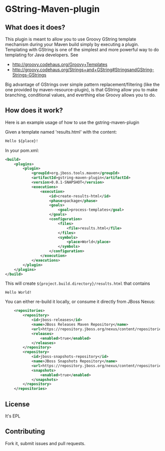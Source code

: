 # GString-Maven-plugin

## What does it does?

This plugin is meant to allow you to use Groovy GString template mechanism during your Maven build simply by executing a plugin. Templating with GString is one of the simplest and more powerful way to do templating for Java developers. See
* http://groovy.codehaus.org/Groovy+Templates
* http://groovy.codehaus.org/Strings+and+GString#StringsandGString-Strings-GStrings

Big advantage of GStrings over simple pattern replacement/filtering (like the one provided by maven-resource-plugin), is that GString allow you to make branching, conditional values, and everthing else Groovy allows you to do.

## How does it work?

Here is an example usage of how to use the gstring-maven-plugin

Given a template named 'results.html' with the content:

```xml
Hello ${place}!
```

In your pom.xml:

```xml
<build>
	<plugins>
		<plugin>
			<groupId>org.jboss.tools.maven</groupId>
			<artifactId>gstring-maven-plugin</artifactId>
			<version>0.0.1-SNAPSHOT</version>
			<executions>
				<execution>
					<id>create-results-html</id>
					<phase>package</phase>
					<goals>
						<goal>process-templates</goal>
					</goals>
					<configuration>
						<files>
							<file>results.html</file>
						</files>
						<symbols>
							<place>World</place>
						</symbols>
					</configuration>
				</execution>
			</executions>
		</plugin>
	</plugins>
</build>
```

This will create `${project.build.directory}/results.html` that contains

```
Hello World!
```

You can either re-build it locally, or consume it directly from JBoss Nexus:
```xml
	<repositories>
		<repository>
			<id>jboss-releases</id>
			<name>JBoss Releases Maven Repository</name>
			<url>https://repository.jboss.org/nexus/content/repositories/releases/</url>
			<releases>
				<enabled>true</enabled>
			</releases>
		</repository>
		<repository>
			<id>jboss-snapshots-repository</id>
			<name>JBoss Snapshots Repository</name>
			<url>https://repository.jboss.org/nexus/content/repositories/snapshots/</url>
			<snapshots>
				<enabled>true</enabled>
			</snapshots>
		</repository>
	</repositories>
```

## License

It's EPL

## Contributing

Fork it, submit issues and pull requests.
